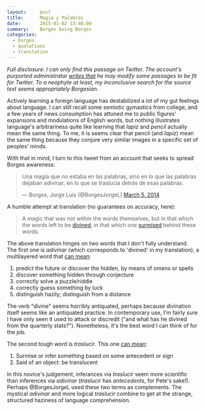 ```yaml
---
layout:     post
title:      Magia y Palabras
date:       2015-01-02 13:46:00
summary:    Borges being Borges
categories: 
  - borges
  - quotations
  - translation
---
```


_Full disclosure: I can only find this passage on Twitter. The account's purported administrator [writes that](https://borgesyyo.wordpress.com/criterio-del-twitter/) he may modify some passages to be fit for Twitter. To a neophyte at least, my inconclusive search for the source text seems appropriately Borgesian._

Actively learning a foreign language has destabilized a lot of my gut feelings about language. I can still recall some semiotic gymastics from college, and a few years of news consumption has attuned me to public figures' expansions and modulations of English words, but nothing illustrates language's arbitrariness quite like learning that _lapiz_ and _pencil_ actually mean the same thing. To me, it is seems clear that pencil (and _lapiz_) mean the same thing because they conjure very similar images in a specific set of peoples' minds.

With that in mind, I turn to this tweet from an account that seeks to spread Borges awareness:

<blockquote class="twitter-tweet" lang="en"><p>Una magia que no estaba en las palabras, sino en lo que las palabras dejaban adivinar, en lo que se traslucía detrás de esas palabras.</p>&mdash; Borges, Jorge Luis (@BorgesJorgeL) <a href="https://twitter.com/BorgesJorgeL/status/441061843076128768">March 5, 2014</a></blockquote>
<script async src="//platform.twitter.com/widgets.js" charset="utf-8"></script>

A humble attempt at translation (no guarantees on accuracy, here):

> A magic that was not within the words themselves, but in that which the words left to be [divined](http://lema.rae.es/drae/?val=adivinar), in that which one [surmised](http://lema.rae.es/drae/?val=traslucirse) behind these words.

The above translation hinges on two words that I don't fully understand. The first one is _adivinar_ (which corresponds to 'divined' in my translation), a multilayered word that [can mean](http://lema.rae.es/drae/?val=adivinar):

1. predict the future or discover the hidden, by means of omens or spells
2. discover something hidden through conjecture 
3. correctly solve a puzzle/riddle
4. correctly guess something by luck
5. distinguish hazily; distinguish from a distance

The verb "divine" seems horribly antiquated, perhaps because divination itself seems like an antiquated practice. In contemporary use, I'm fairly sure I have only seen it used to attack or discredit ("and what has he divined from the quarterly stats?"). Nonetheless, it's the best word I can think of for the job. 

The second tough word is _traslucir_. This one [can mean](http://lema.rae.es/drae/?val=traslucir):

1. Surmise or infer something based on some antecedent or sign
2. Said of an object: be translucent

In this novice's judgement, inferances via _traslucir_ seem more scientific than inferences via _adivinar_ (_traslucir_ has _antecedents_, for Pete's sake!). Perhaps @BorgesJorgeL used these two terms as complements. The mystical _adivinar_ and more logical _traslucir_ combine to get at the strange, structured haziness of language comprehension.
